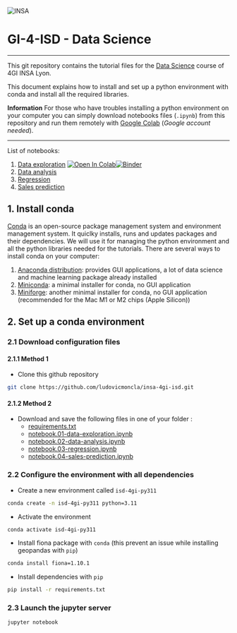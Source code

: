 ![INSA](https://www.insa-lyon.fr/sites/all/themes/insa/logo.png)

# GI-4-ISD - Data Science
***

This git repository contains the tutorial files for the [Data Science](https://moodle.insa-lyon.fr/course/view.php?id=10059) course of 4GI INSA Lyon.

This document explains how to install and set up a python environment with conda and install all the required libraries.

**Information** For those who have troubles installing a python environment on your computer you can simply download notebooks files (`.ipynb`) from this repository and run them remotely with [Google Colab](http://colab.research.google.com) (*Google account needed*).

***

List of notebooks:

1. [Data exploration](notebook.01-data-exploration.ipynb) [![Open In Colab](https://colab.research.google.com/assets/colab-badge.svg)](https://colab.research.google.com/github/ludovicmoncla/insa-4gi-isd/blob/main/notebook.01-data-exploration.ipynb)[![Binder](https://mybinder.org/badge_logo.svg)](https://mybinder.org/v2/gh/ludovicmoncla/insa-4gi-isd/master?filepath=notebook.01-data-exploration.ipynb)
2. [Data analysis](notebook.02-data-analysis.ipynb)
3. [Regression](notebook.03-regression.ipynb)
4. [Sales prediction](notebook.04-sales-prediction.ipynb)





## 1. Install conda

[Conda](https://conda.io/projects/conda/en/latest/index.html) is an open-source package management system and environment management system. It quiclky installs, runs and updates packages and their dependencies. 
We will use it for managing the python environment and all the python libraries needed for the tutorials.
There are several ways to install conda on your computer:
1. [Anaconda distribution](https://www.anaconda.com/products/distribution): provides GUI applications, a lot of data science and machine learning package already installed
2. [Miniconda](https://docs.conda.io/en/latest/miniconda.html): a minimal installer for conda, no GUI application
3. [Miniforge](https://github.com/conda-forge/miniforge): another minimal installer for conda, no GUI application (recommended for the Mac M1 or M2 chips (Apple Silicon))

## 2. Set up a conda environment

### 2.1 Download configuration files

#### 2.1.1 Method 1

* Clone this github repository

```bash
git clone https://github.com/ludovicmoncla/insa-4gi-isd.git
```

#### 2.1.2 Method 2

* Download and save the following files in one of your folder :
    - [requirements.txt](requirements.txt)
    - [notebook.01-data-exploration.ipynb](notebook.01-data-exploration.ipynb)
    - [notebook.02-data-analysis.ipynb](notebook.02-data-analysis.ipynb)
    - [notebook.03-regression.ipynb](notebook.04-regression.ipynb)
    - [notebook.04-sales-prediction.ipynb](notebook.06-sales-prediction.ipynb)



### 2.2 Configure the environment with all dependencies


* Create a new environment called `isd-4gi-py311`

```bash
conda create -n isd-4gi-py311 python=3.11
```

* Activate the environment

```bash
conda activate isd-4gi-py311
```

* Install fiona package with `conda` (this prevent an issue while installing geopandas with `pip`)

```bash
conda install fiona=1.10.1
```

* Install dependencies with `pip`

```bash
pip install -r requirements.txt
```


### 2.3 Launch the jupyter server

```bash
jupyter notebook
```

